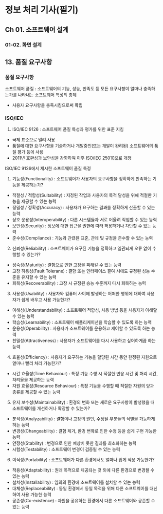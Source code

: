 # 정보 처리 기사(필기)

## Ch 01. 소프트웨어 설계

### 01-02. 화면 설계

## 13. 품질 요구사항

### 품질 요구사항

소프트웨어 품질 : 소프트웨어의 기능, 성능, 만족도 등 모든 요구사항이 얼마나 충족하는가를 나타내는 소프트웨어 특성의 총체

- 사용자 요구사항을 충족시킴으로써 확립

### ISO/IEC

1. ISO/IEC 9126 : 소프트웨어 품질 특성과 평가를 위한 표준 지침

- 국제 표준으로 널리 사용
- 품질에 대한 요구사항을 기술하거나 개발중인(또는 개발이 완려된) 소프트웨어의 품질 평가 등에 사용
- 2011년 호환성과 보안성을 강화하여 이후 ISO/IEC 25010으로 개정

ISO/IEC 9126에서 제시한 소프트웨어 품질 특정

1. 기능성(Functionality) : 소프트웨어가 사용자의 요구사항을 정확하게 만족하는 기능을 제공하는가?

- 적절성 / 적합성(Suitability) : 지정된 작업과 사용자의 목적 달성을 위해 적절한 기능을 제공할 수 있는 능력
- 정밀성 / 정확성(Accuracy) : 사용자가 요구하는 결과를 정확하게 산출할 수 있는 능력
- 상호 운용성(Interoperability) : 다른 시스템들과 서로 어울려 작업할 수 있는 능력
- 보안성(Security) : 정보에 대한 접근을 권한에 따라 허용하거나 차단할 수 있는 능력
- 준수성(Compliance) : 기능과 관련된 표준, 관례 및 규정을 준수할 수 있는 능력

2. 신뢰성(Reliability) : 소프트웨어가 요구된 기능을 정확하고 일관되게 오류 없이 수행할 수 있는가?

- 성숙성(Maturity) : 결함으로 인한 고장을 피해갈 수 있는 능력
- 고장 허용성(Fault Tolerane) : 결함 또는 인터페이스 결여 시에도 규정된 성능 수준을 유지할 수 있는 능력
- 회복성(Recoverability) : 고장 시 규정된 승능 수준까지 다시 회복하는 능력

3. 사용성(Usability) : 사용자와 컴퓨터 사이에 발생하는 어떠한 행위에 대하여 사용자가 쉽게 배우고 사용 가능한가?

- 이해성(Understandability) : 소프트웨어 적합성, 사용 방법 등을 사용자가 이해할 수 있는 능력
- 학습성(Learnability) : 소프트웨어 애플리케이션을 학습할 수 있도록 하는 능력
- 운용성(Operability) : 사용자가 소프트웨어를 운용하고 제어할 수 있도록 하는 능력
- 친밀성(Attractiveness) : 사용자가 소프트웨어를 다시 사용하고 싶어하게끔 하는 능력

4. 효율성(Efficiency) : 사용자가 요구하는 기능을 할당된 시간 동안 한정된 자원으로 얼마나 빨리 처리 가능한가?

- 시간 효율성(Time Behaviour) : 특정 기능 수행 시 적절한 반응 시간 및 처리 시간, 처리율을 제공하는 능력
- 자원 효율성(Resource Behaviour) : 특정 기능을 수행할 때 적절한 자원의 양과 종류를 제공할 수 있는 능력

5. 유지 보수성(Maintainability) : 환경의 변화 또는 새로운 요구사항이 발생했을 때 소프트웨어를 개선하거나 확장할 수 있는가?

- 분석성(Analyzability) : 결함이나 고장의 원인, 수정될 부분들의 식별을 가능하게 하는 능력
- 변경성(Changeability) : 결함 제거, 환경 변화로 인한 수정 등을 쉽게 구현 가능한 능력
- 안정성(Stability) : 변경으로 인한 예상치 못한 결과를 최소화하는 능력
- 시험성(Testability) : 소프트웨어 변경이 검증될 수 있는 능력

6. 이식성(Portability) : 소프트웨어가 다른 환경에서도 얼마나 쉽게 적용 가능한가?

- 적용성(Adaptability) : 원래 목적으로 제공되는 것 외에 다른 환경으로 변경될 수 있는 능력
- 설치성(Installability) : 임의의 환경에 소프트웨어를 설치할 수 있는 능력
- 대체성(Replaceability) : 동일 환경에서 동일 목적을 위해 다른 소프트웨어를 대신하여 사용 가능한 능력
- 공존성(Co-existence) : 자원을 공유하는 환경에서 다른 소프트웨어와 공존할 수 있는 능력
